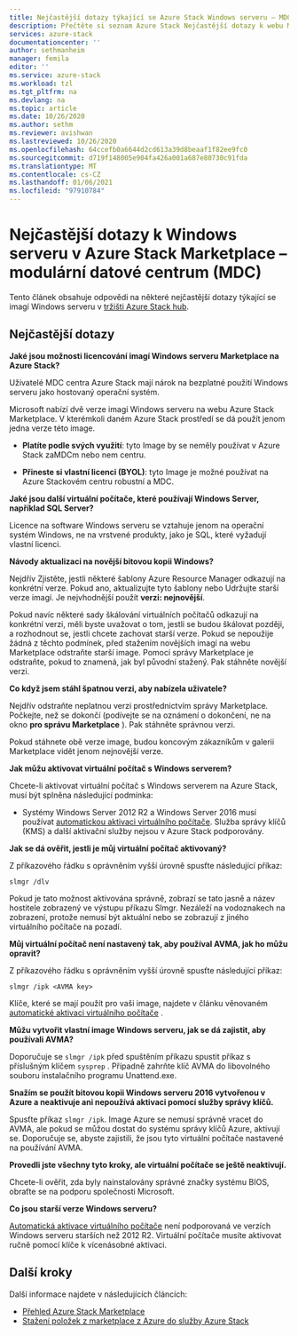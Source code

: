 ```yaml
---
title: Nejčastější dotazy týkající se Azure Stack Windows serveru – MDC | Microsoft Docs
description: Přečtěte si seznam Azure Stack Nejčastější dotazy k webu Marketplace pro Windows Server, když provozuje modulární datové centrum (MDC).
services: azure-stack
documentationcenter: ''
author: sethmanheim
manager: femila
editor: ''
ms.service: azure-stack
ms.workload: tzl
ms.tgt_pltfrm: na
ms.devlang: na
ms.topic: article
ms.date: 10/26/2020
ms.author: sethm
ms.reviewer: avishwan
ms.lastreviewed: 10/26/2020
ms.openlocfilehash: 64ccefb0a6644d2cd613a39d8beaaf1f82ee9fc0
ms.sourcegitcommit: d719f148005e904fa426a001a687e80730c91fda
ms.translationtype: MT
ms.contentlocale: cs-CZ
ms.lasthandoff: 01/06/2021
ms.locfileid: "97910784"
---
```

# <a name="windows-server-in-azure-stack-marketplace-faq---modular-data-center-mdc"></a>Nejčastější dotazy k Windows serveru v Azure Stack Marketplace – modulární datové centrum (MDC)

Tento článek obsahuje odpovědi na některé nejčastější dotazy týkající se imagí Windows serveru v [tržišti Azure Stack hub](../../operator/azure-stack-marketplace.md).

## <a name="faqs"></a>Nejčastější dotazy

**Jaké jsou možnosti licencování imagí Windows serveru Marketplace na Azure Stack?**

Uživatelé MDC centra Azure Stack mají nárok na bezplatné použití Windows serveru jako hostovaný operační systém.

Microsoft nabízí dvě verze imagí Windows serveru na webu Azure Stack Marketplace. V kterémkoli daném Azure Stack prostředí se dá použít jenom jedna verze této image.

- **Platíte podle svých využití**: tyto Image by se neměly používat v Azure Stack zaMDCm nebo nem centru.

- **Přineste si vlastní licenci (BYOL)**: tyto Image je možné používat na Azure Stackovém centru robustní a MDC.

**Jaké jsou další virtuální počítače, které používají Windows Server, například SQL Server?**

Licence na software Windows serveru se vztahuje jenom na operační systém Windows, ne na vrstvené produkty, jako je SQL, které vyžadují vlastní licenci.

**Návody aktualizaci na novější bitovou kopii Windows?**

Nejdřív Zjistěte, jestli některé šablony Azure Resource Manager odkazují na konkrétní verze. Pokud ano, aktualizujte tyto šablony nebo Udržujte starší verze imagí. Je nejvhodnější použít **verzi: nejnovější**.

Pokud navíc některé sady škálování virtuálních počítačů odkazují na konkrétní verzi, měli byste uvažovat o tom, jestli se budou škálovat později, a rozhodnout se, jestli chcete zachovat starší verze. Pokud se nepoužije žádná z těchto podmínek, před stažením novějších imagí na webu Marketplace odstraňte starší image. Pomocí správy Marketplace je odstraňte, pokud to znamená, jak byl původní stažený. Pak stáhněte novější verzi.

**Co když jsem stáhl špatnou verzi, aby nabízela uživatele?**

Nejdřív odstraňte neplatnou verzi prostřednictvím správy Marketplace. Počkejte, než se dokončí (podívejte se na oznámení o dokončení, ne na okno **pro správu Marketplace** ). Pak stáhněte správnou verzi.

Pokud stáhnete obě verze image, budou koncovým zákazníkům v galerii Marketplace vidět jenom nejnovější verze.

**Jak můžu aktivovat virtuální počítač s Windows serverem?**

Chcete-li aktivovat virtuální počítač s Windows serverem na Azure Stack, musí být splněna následující podmínka:

- Systémy Windows Server 2012 R2 a Windows Server 2016 musí používat [automatickou aktivaci virtuálního počítače](/previous-versions/windows/it-pro/windows-server-2012-R2-and-2012/dn303421(v=ws.11)). Služba správy klíčů (KMS) a další aktivační služby nejsou v Azure Stack podporovány.

**Jak se dá ověřit, jestli je můj virtuální počítač aktivovaný?**

Z příkazového řádku s oprávněním vyšší úrovně spusťte následující příkaz:

```shell
slmgr /dlv
```

Pokud je tato možnost aktivována správně, zobrazí se tato jasně a název hostitele zobrazený ve výstupu příkazu Slmgr. Nezáleží na vodoznakech na zobrazení, protože nemusí být aktuální nebo se zobrazují z jiného virtuálního počítače na pozadí.

**Můj virtuální počítač není nastavený tak, aby používal AVMA, jak ho můžu opravit?**

Z příkazového řádku s oprávněním vyšší úrovně spusťte následující příkaz:

```shell
slmgr /ipk <AVMA key>
```

Klíče, které se mají použít pro vaši image, najdete v článku věnovaném [automatické aktivaci virtuálního počítače](/previous-versions/windows/it-pro/windows-server-2012-R2-and-2012/dn303421(v=ws.11)) .

**Můžu vytvořit vlastní image Windows serveru, jak se dá zajistit, aby používali AVMA?**

Doporučuje se `slmgr /ipk` před spuštěním příkazu spustit příkaz s příslušným klíčem `sysprep` . Případně zahrňte klíč AVMA do libovolného souboru instalačního programu Unattend.exe.

**Snažím se použít bitovou kopii Windows serveru 2016 vytvořenou v Azure a neaktivuje ani nepoužívá aktivaci pomocí služby správy klíčů.**

Spusťte příkaz `slmgr /ipk`. Image Azure se nemusí správně vracet do AVMA, ale pokud se můžou dostat do systému správy klíčů Azure, aktivují se. Doporučuje se, abyste zajistili, že jsou tyto virtuální počítače nastavené na používání AVMA.

**Provedli jste všechny tyto kroky, ale virtuální počítače se ještě neaktivují.**

Chcete-li ověřit, zda byly nainstalovány správné značky systému BIOS, obraťte se na podporu společnosti Microsoft.

**Co jsou starší verze Windows serveru?**

[Automatická aktivace virtuálního počítače](/previous-versions/windows/it-pro/windows-server-2012-R2-and-2012/dn303421(v=ws.11)) není podporovaná ve verzích Windows serveru starších než 2012 R2. Virtuální počítače musíte aktivovat ručně pomocí klíče k vícenásobné aktivaci.

## <a name="next-steps"></a>Další kroky

Další informace najdete v následujících článcích:

- [Přehled Azure Stack Marketplace](../../operator/azure-stack-marketplace.md)
- [Stažení položek z marketplace z Azure do služby Azure Stack](azure-stack-download-azure-marketplace-item-tca.md)
